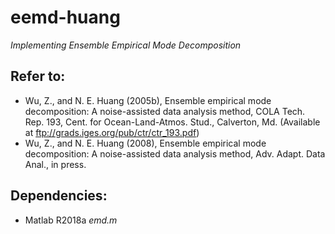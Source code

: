 # eemd-huang
*Implementing Ensemble Empirical Mode Decomposition*

## Refer to:
* Wu, Z., and N. E. Huang (2005b), Ensemble empirical mode decomposition: A noise-assisted data analysis method, COLA Tech. Rep. 193, Cent. for Ocean-Land-Atmos. Stud., Calverton, Md. (Available at ftp://grads.iges.org/pub/ctr/ctr_193.pdf)
* Wu, Z., and N. E. Huang (2008), Ensemble empirical mode decomposition: A noise-assisted data analysis method, Adv. Adapt. Data Anal., in press.

## Dependencies:
* Matlab R2018a *emd.m*
